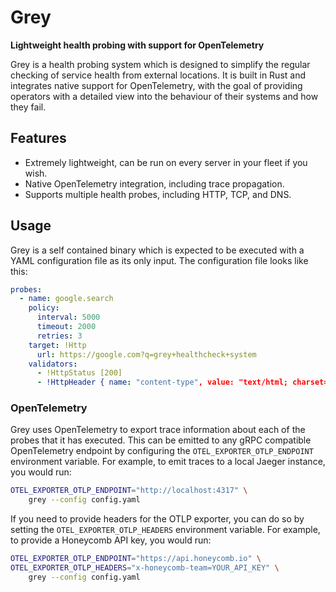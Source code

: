 # Grey
**Lightweight health probing with support for OpenTelemetry**

Grey is a health probing system which is designed to simplify the regular
checking of service health from external locations. It is built in Rust
and integrates native support for OpenTelemetry, with the goal of providing
operators with a detailed view into the behaviour of their systems and how
they fail.

## Features
- Extremely lightweight, can be run on every server in your fleet if you wish.
- Native OpenTelemetry integration, including trace propagation.
- Supports multiple health probes, including HTTP, TCP, and DNS.

## Usage
Grey is a self contained binary which is expected to be executed with a YAML
configuration file as its only input. The configuration file looks like this:

```yaml
probes:
  - name: google.search
    policy:
      interval: 5000
      timeout: 2000
      retries: 3
    target: !Http
      url: https://google.com?q=grey+healthcheck+system
    validators:
      - !HttpStatus [200]
      - !HttpHeader { name: "content-type", value: "text/html; charset=ISO-8859-1" }
```

### OpenTelemetry
Grey uses OpenTelemetry to export trace information about each of the probes that
it has executed. This can be emitted to any gRPC compatible OpenTelemetry endpoint
by configuring the `OTEL_EXPORTER_OTLP_ENDPOINT` environment variable. For example,
to emit traces to a local Jaeger instance, you would run:

```bash
OTEL_EXPORTER_OTLP_ENDPOINT="http://localhost:4317" \
    grey --config config.yaml
```

If you need to provide headers for the OTLP exporter, you can do so by setting the
`OTEL_EXPORTER_OTLP_HEADERS` environment variable. For example, to provide a Honeycomb
API key, you would run:

```bash
OTEL_EXPORTER_OTLP_ENDPOINT="https://api.honeycomb.io" \
OTEL_EXPORTER_OTLP_HEADERS="x-honeycomb-team=YOUR_API_KEY" \
    grey --config config.yaml
```
